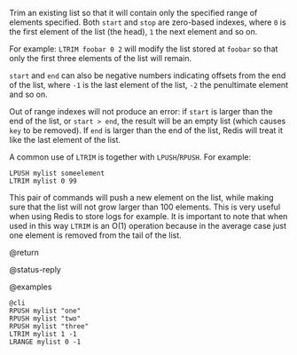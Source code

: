 Trim an existing list so that it will contain only the specified range of
elements specified. Both `start` and `stop` are zero-based indexes, where `0`
is the first element of the list (the head), `1` the next element and so on.

For example: `LTRIM foobar 0 2` will modify the list stored at `foobar` so that
only the first three elements of the list will remain.

`start` and `end` can also be negative numbers indicating offsets from the end
of the list, where `-1` is the last element of the list, `-2` the penultimate
element and so on.

Out of range indexes will not produce an error: if `start` is larger than the
end of the list, or `start > end`, the result will be an empty list (which
causes `key` to be removed).  If `end` is larger than the end of the list,
Redis will treat it like the last element of the list.

A common use of `LTRIM` is together with `LPUSH`/`RPUSH`. For example:

    LPUSH mylist someelement
    LTRIM mylist 0 99

This pair of commands will push a new element on the list, while making sure
that the list will not grow larger than 100 elements. This is very useful when
using Redis to store logs for example. It is important to note that when used
in this way `LTRIM` is an O(1) operation because in the average case just one
element is removed from the tail of the list.

@return

@status-reply

@examples

    @cli
    RPUSH mylist "one"
    RPUSH mylist "two"
    RPUSH mylist "three"
    LTRIM mylist 1 -1
    LRANGE mylist 0 -1

